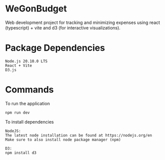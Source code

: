 # WeGonBudget
Web development project for tracking and minimizing expenses using react (typescript) + vite and d3 (for interactive visualizations).

# Package Dependencies
```
Node.js 20.10.0 LTS
React + Vite
D3.js
```

# Commands
To run the application
```
npm run dev
```

To install dependencies
```
NodeJS:
The latest node installation can be found at https://nodejs.org/en
Make sure to also install node package manager (npm)
```
```
D3:
npm install d3
```
